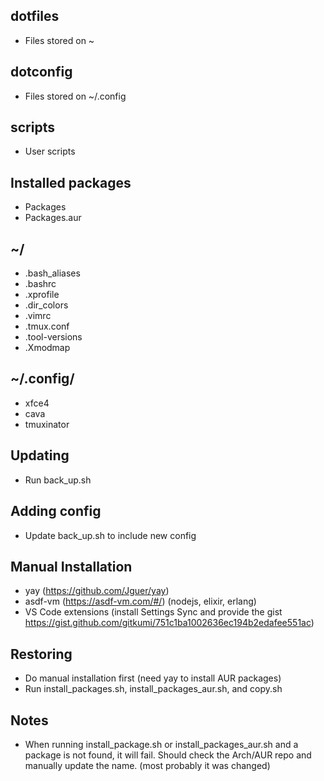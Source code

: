 ## dotfiles
- Files stored on ~

## dotconfig
- Files stored on ~/.config

## scripts
- User scripts

## Installed packages 
- Packages  
- Packages.aur  

## ~/
- .bash_aliases 
- .bashrc 
- .xprofile 
- .dir_colors 
- .vimrc
- .tmux.conf
- .tool-versions
- .Xmodmap

## ~/.config/
- xfce4
- cava
- tmuxinator

## Updating
- Run back_up.sh

## Adding config
- Update back_up.sh to include new config

## Manual Installation
- yay (https://github.com/Jguer/yay)
- asdf-vm (https://asdf-vm.com/#/) (nodejs, elixir, erlang)
- VS Code extensions (install Settings Sync and provide the gist https://gist.github.com/gitkumi/751c1ba1002636ec194b2edafee551ac)

## Restoring
- Do manual installation first (need yay to install AUR packages)
- Run install_packages.sh, install_packages_aur.sh, and copy.sh

## Notes
- When running install_package.sh or install_packages_aur.sh and a package is not found, it will fail. Should check the Arch/AUR repo and manually update the name. (most probably it was changed)
